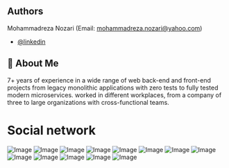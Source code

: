 
## Authors
Mohammadreza Nozari (Email: mohammadreza.nozari@yahoo.com)
- [@linkedin](https://www.linkedin.com/in/mrnozari/)


## 🚀 About Me
7+ years of experience in a wide range of web back-end and front-end projects from legacy
monolithic applications with zero tests to fully tested modern microservices. worked in different
workplaces, from a company of three to large organizations with cross-functional teams.



# Social network



![Image](https://raw.githubusercontent.com/devnozari/socialnetwork/develop/images/1.png)
![Image](https://raw.githubusercontent.com/devnozari/socialnetwork/develop/images/2.png)
![Image](https://raw.githubusercontent.com/devnozari/socialnetwork/develop/images/3.png)
![Image](https://raw.githubusercontent.com/devnozari/socialnetwork/develop/images/4.png)
![Image](https://raw.githubusercontent.com/devnozari/socialnetwork/develop/images/5.png)
![Image](https://raw.githubusercontent.com/devnozari/socialnetwork/develop/images/6.png)
![Image](https://raw.githubusercontent.com/devnozari/socialnetwork/develop/images/7.png)
![Image](https://raw.githubusercontent.com/devnozari/socialnetwork/develop/images/8.png)
![Image](https://raw.githubusercontent.com/devnozari/socialnetwork/develop/images/9.png)
![Image](https://raw.githubusercontent.com/devnozari/socialnetwork/develop/images/10.png)
![Image](https://raw.githubusercontent.com/devnozari/socialnetwork/develop/images/11.png)
![Image](https://raw.githubusercontent.com/devnozari/socialnetwork/develop/images/12.png)
![Image](https://raw.githubusercontent.com/devnozari/socialnetwork/develop/images/13.png)






